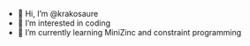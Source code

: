 - 👋 Hi, I’m @krakosaure
- 👀 I’m interested in coding
- 🌱 I’m currently learning MiniZinc and constraint programming

<!---
krakosaure/krakosaure is a ✨ special ✨ repository because its `README.md` (this file) appears on your GitHub profile.
You can click the Preview link to take a look at your changes.
--->
